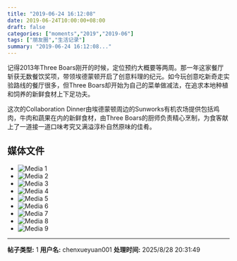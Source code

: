 ```yaml
---
title: "2019-06-24 16:12:08"
date: 2019-06-24T10:00:00+08:00
draft: false
categories: ["moments","2019","2019-06"]
tags: ["朋友圈","生活记录"]
summary: "2019-06-24 16:12:08..."
---
```


记得2013年Three Boars刚开的时候，定位预约大概要等两周。那一年这家餐厅斩获无数餐饮奖项，带领埃德蒙顿开启了创意料理的纪元。如今玩创意吃新奇走实验路线的餐厅很多，但Three Boars却开始为自己的菜单做减法，在追求本地种植和饲养的新鲜食材上下足功夫。

这次的Collaboration Dinner由埃德蒙顿周边的Sunworks有机农场提供包括鸡肉，牛肉和蔬果在内的新鲜食材，由Three Boars的厨师负责精心烹制，为食客献上了一道接一道口味考究又满溢淳朴自然原味的佳肴。

## 媒体文件

- ![Media 1](/Moments/photos/2019-06-24/201906241612080.jpg)
- ![Media 2](/Moments/photos/2019-06-24/201906241612081.jpg)
- ![Media 3](/Moments/photos/2019-06-24/201906241612082.jpg)
- ![Media 4](/Moments/photos/2019-06-24/201906241612083.jpg)
- ![Media 5](/Moments/photos/2019-06-24/201906241612084.jpg)
- ![Media 6](/Moments/photos/2019-06-24/201906241612085.jpg)
- ![Media 7](/Moments/photos/2019-06-24/201906241612086.jpg)
- ![Media 8](/Moments/photos/2019-06-24/201906241612087.jpg)
- ![Media 9](/Moments/photos/2019-06-24/201906241612088.jpg)

---

**帖子类型:** 1
**用户名:** chenxueyuan001
**处理时间:** 2025/8/28 20:31:49